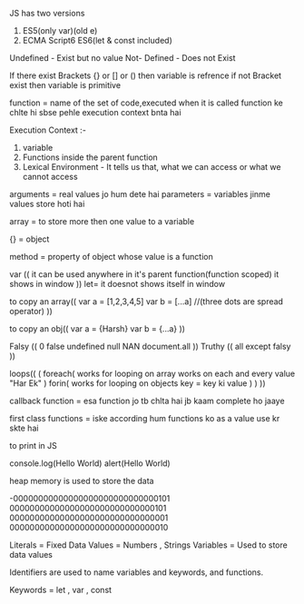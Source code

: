 JS has two versions
1. ES5(only var)(old e)
2. ECMA Script6 ES6(let & const included)


Undefined - Exist but no value
Not- Defined - Does not Exist


If there exist Brackets {} or [] or () then variable is refrence
if not Bracket exist then variable is primitive


function = name of the set of code,executed when it is called
function ke chlte hi sbse pehle execution context bnta hai 

Execution Context :-
1. variable
2. Functions inside the parent function
3. Lexical Environment - It tells us that, what we can access or what we cannot access

arguments = real values jo hum dete hai
parameters = variables jinme values store hoti hai

array = to store more then one value to a variable

{} = object

method = property of object whose value is a function

var ((
    it can be used anywhere in it's parent function(function scoped)
    it shows in window
))
let= it doesnot shows itself in window

to copy an array((
    var a = [1,2,3,4,5]
    var b = [...a]  //(three dots are spread operator)
))

to copy an obj((
    var a = {Harsh}
    var b = {...a}
))

Falsy ((
    0 false undefined null NAN document.all
))
Truthy ((
    all except falsy
))

loops((
    (
        foreach(
            works for looping on array
            works on each and every value "Har Ek"
        )
        forin(
            works for looping on objects
            key = key ki value
        )
    )
))



callback function = esa function jo tb chlta hai jb kaam complete ho jaaye

first class functions = iske according hum functions ko as a value use kr skte hai

to print in JS

console.log(Hello World)
alert(Hello World)


heap memory is used to store the data


-00000000000000000000000000000101
00000000000000000000000000000101
00000000000000000000000000000001
00000000000000000000000000000010



Literals = Fixed Data Values =  Numbers , Strings
Variables = Used to store data values 

Identifiers are used to name variables and keywords, and functions.

Keywords =  let , var , const